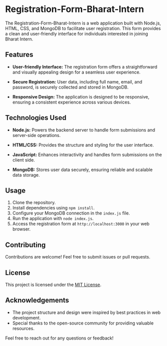 # Registration-Form-Bharat-Intern


The Registration-Form-Bharat-Intern is a web application built with Node.js, HTML, CSS, and MongoDB to facilitate user registration. This form provides a clean and user-friendly interface for individuals interested in joining Bharat Intern.

## Features

- **User-friendly Interface:** The registration form offers a straightforward and visually appealing design for a seamless user experience.

- **Secure Registration:** User data, including full name, email, and password, is securely collected and stored in MongoDB.

- **Responsive Design:** The application is designed to be responsive, ensuring a consistent experience across various devices.

## Technologies Used

- **Node.js:** Powers the backend server to handle form submissions and server-side operations.

- **HTML/CSS:** Provides the structure and styling for the user interface.

- **JavaScript:** Enhances interactivity and handles form submissions on the client side.

- **MongoDB:** Stores user data securely, ensuring reliable and scalable data storage.

## Usage

1. Clone the repository.
2. Install dependencies using `npm install`.
3. Configure your MongoDB connection in the `index.js` file.
4. Run the application with `node index.js`.
5. Access the registration form at `http://localhost:3000` in your web browser.

## Contributing

Contributions are welcome! Feel free to submit issues or pull requests.

## License

This project is licensed under the [MIT License](LICENSE).

## Acknowledgements

- The project structure and design were inspired by best practices in web development.
- Special thanks to the open-source community for providing valuable resources.

Feel free to reach out for any questions or feedback!
